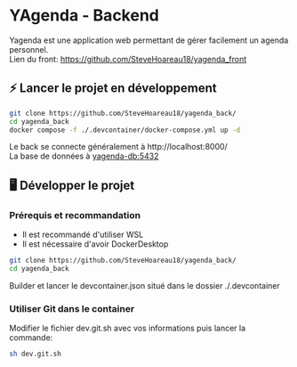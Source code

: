 # YAgenda - Backend
Yagenda est une application web permettant de gérer facilement un agenda personnel.
<br>Lien du front: https://github.com/SteveHoareau18/yagenda_front

## ⚡ Lancer le projet en développement
```sh
git clone https://github.com/SteveHoareau18/yagenda_back/
cd yagenda_back
docker compose -f ./.devcontainer/docker-compose.yml up -d
```

Le back se connecte généralement à http://localhost:8000/<br>
La base de données à <a href="#">yagenda-db:5432</a>

## 🖥️ Développer le projet

### Prérequis et recommandation 
- Il est recommandé d'utiliser WSL
- Il est nécessaire d'avoir DockerDesktop
```sh
git clone https://github.com/SteveHoareau18/yagenda_back/
cd yagenda_back
```
Builder et lancer le devcontainer.json situé dans le dossier ./.devcontainer

### Utiliser Git dans le container

Modifier le fichier dev.git.sh avec vos informations puis lancer la commande:

```sh
sh dev.git.sh
```